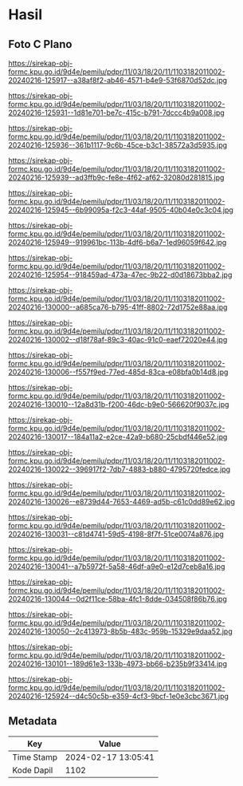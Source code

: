 # Hasil

## Foto C Plano

https://sirekap-obj-formc.kpu.go.id/9d4e/pemilu/pdpr/11/03/18/20/11/1103182011002-20240216-125917--a38af8f2-ab46-4571-b4e9-53f6870d52dc.jpg

https://sirekap-obj-formc.kpu.go.id/9d4e/pemilu/pdpr/11/03/18/20/11/1103182011002-20240216-125931--1d81e701-be7c-415c-b791-7dccc4b9a008.jpg

https://sirekap-obj-formc.kpu.go.id/9d4e/pemilu/pdpr/11/03/18/20/11/1103182011002-20240216-125936--361b1117-9c6b-45ce-b3c1-38572a3d5935.jpg

https://sirekap-obj-formc.kpu.go.id/9d4e/pemilu/pdpr/11/03/18/20/11/1103182011002-20240216-125939--ad3ffb9c-fe8e-4f62-af62-32080d281815.jpg

https://sirekap-obj-formc.kpu.go.id/9d4e/pemilu/pdpr/11/03/18/20/11/1103182011002-20240216-125945--6b99095a-f2c3-44af-9505-40b04e0c3c04.jpg

https://sirekap-obj-formc.kpu.go.id/9d4e/pemilu/pdpr/11/03/18/20/11/1103182011002-20240216-125949--919961bc-113b-4df6-b6a7-1ed96059f642.jpg

https://sirekap-obj-formc.kpu.go.id/9d4e/pemilu/pdpr/11/03/18/20/11/1103182011002-20240216-125954--918459ad-473a-47ec-9b22-d0d18673bba2.jpg

https://sirekap-obj-formc.kpu.go.id/9d4e/pemilu/pdpr/11/03/18/20/11/1103182011002-20240216-130000--a685ca76-b795-41ff-8802-72d1752e88aa.jpg

https://sirekap-obj-formc.kpu.go.id/9d4e/pemilu/pdpr/11/03/18/20/11/1103182011002-20240216-130002--d18f78af-89c3-40ac-91c0-eaef72020e44.jpg

https://sirekap-obj-formc.kpu.go.id/9d4e/pemilu/pdpr/11/03/18/20/11/1103182011002-20240216-130006--f557f9ed-77ed-485d-83ca-e08bfa0b14d8.jpg

https://sirekap-obj-formc.kpu.go.id/9d4e/pemilu/pdpr/11/03/18/20/11/1103182011002-20240216-130010--12a8d31b-f200-46dc-b9e0-566620f9037c.jpg

https://sirekap-obj-formc.kpu.go.id/9d4e/pemilu/pdpr/11/03/18/20/11/1103182011002-20240216-130017--184a11a2-e2ce-42a9-b680-25cbdf446e52.jpg

https://sirekap-obj-formc.kpu.go.id/9d4e/pemilu/pdpr/11/03/18/20/11/1103182011002-20240216-130022--396917f2-7db7-4883-b880-4795720fedce.jpg

https://sirekap-obj-formc.kpu.go.id/9d4e/pemilu/pdpr/11/03/18/20/11/1103182011002-20240216-130026--e8739d44-7653-4469-ad5b-c61c0dd89e62.jpg

https://sirekap-obj-formc.kpu.go.id/9d4e/pemilu/pdpr/11/03/18/20/11/1103182011002-20240216-130031--c81d4741-59d5-4198-8f7f-51ce0074a876.jpg

https://sirekap-obj-formc.kpu.go.id/9d4e/pemilu/pdpr/11/03/18/20/11/1103182011002-20240216-130041--a7b5972f-5a58-46df-a9e0-e12d7ceb8a16.jpg

https://sirekap-obj-formc.kpu.go.id/9d4e/pemilu/pdpr/11/03/18/20/11/1103182011002-20240216-130044--0d2f11ce-58ba-4fc1-8dde-034508f86b76.jpg

https://sirekap-obj-formc.kpu.go.id/9d4e/pemilu/pdpr/11/03/18/20/11/1103182011002-20240216-130050--2c413973-8b5b-483c-959b-15329e9daa52.jpg

https://sirekap-obj-formc.kpu.go.id/9d4e/pemilu/pdpr/11/03/18/20/11/1103182011002-20240216-130101--189d61e3-133b-4973-bb66-b235b9f33414.jpg

https://sirekap-obj-formc.kpu.go.id/9d4e/pemilu/pdpr/11/03/18/20/11/1103182011002-20240216-125924--d4c50c5b-e359-4cf3-9bcf-1e0e3cbc3671.jpg


## Metadata

| Key        | Value               |
| ---------- | ------------------- |
| Time Stamp | 2024-02-17 13:05:41 |
| Kode Dapil | 1102                |



